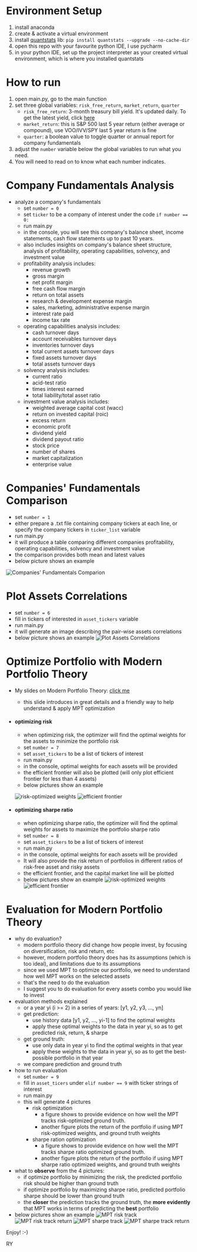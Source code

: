 # Environment Setup
1. install anaconda
2. create & activate a virtual environment
3. install [quantstats](https://github.com/ranaroussi/quantstats) lib: ```pip install quantstats --upgrade --no-cache-dir``` 
4. open this repo with your favourite python IDE, I use pycharm
5. in your python IDE, set up the project interpreter as your created virtual environment, which is where you installed quantstats

# How to run
1. open main.py, go to the main function
2. set three global variables: ```risk_free_return```, ```market_return```, ```quarter```
    - ```risk_free_return```: 3-month treasury bill yield. It's updated daily. To get the latest yield, click [here](https://www.treasury.gov/resource-center/data-chart-center/interest-rates/Pages/TextView.aspx?data=yield) 
    - ```market_return```: this is S&P 500 last 5 year return (either average or compound), use VOO/IVV/SPY last 5 year return is fine
    - ```quarter```: a boolean value to toggle quarter or annual report for company fundamentals
3. adjust the ```number``` variable below the global variables to run what you need. 
4. You will need to read on to know what each number indicates.

# Company Fundamentals Analysis
- analyze a company's fundamentals
    - set ```number = 0```
    - set ```ticker``` to be a company of interest under the code ```if number == 0:```
    - run main.py
    - in the console, you will see this company's balance sheet, income statements, cash flow statements up to past 10 years.
    - also includes insights on company's balance sheet structure, analysis of profitability, operating capabilities, solvency, and investment value
    - profitability analysis includes:
        - revenue growth
        - gross margin
        - net profit margin
        - free cash flow margin
        - return on total assets
        - research & development expense margin
        - sales, marketing, administrative expense margin
        - interest rate paid
        - income tax rate
    - operating capabilities analysis includes:
        - cash turnover days
        - account receivables turnover days
        - inventories turnover days
        - total current assets turnover days
        - fixed assets turnover days
        - total assets turnover days
    - solvency analysis includes:
        - current ratio
        - acid-test ratio
        - times interest earned
        - total liability/total asset ratio
    - investment value analysis includes:
        - weighted average capital cost (wacc)
        - return on invested capital (roic)
        - excess return
        - economic profit
        - dividend yield
        - dividend payout ratio
        - stock price
        - number of shares
        - market capitalization
        - enterprise value
 
 # Companies' Fundamentals Comparison
 - set ```number = 1```
 - either prepare a .txt file containing company tickers at each line, or specify the company tickers in ```ticker_list``` variable
 - run main.py
 - it will produce a table comparing different companies profitability, operating capabilities, solvency and investment value
 - the comparison provides both mean and latest values
 - below picture shows an example
 
 ![Companies' Fundamentals Comparion](docs/2_companies_fundamentals_comparison.jpg?raw=true "Companies' Fundamentals Comparion")

# Plot Assets Correlations
- set ```number = 6```
- fill in tickers of interested in ```asset_tickers``` variable
- run main.py
- it will generate an image describing the pair-wise assets correlations
- below picture shows an example
![Plot Assets Correlations](docs/6_plot_assets_correlations.png?raw=true "Plot Assets Correlations")

# Optimize Portfolio with Modern Portfolio Theory
- My slides on Modern Portfolio Theory: [click me](https://docs.google.com/presentation/d/1qQLCrJ5L-x1EnufmW91YT8Xu5nBM4e8IyP8v7rfWVOc/edit?usp=sharing)
    - this slide introduces in great details and a friendly way to help understand & apply MPT optimization
- #### optimizing risk
    - when optimizing risk, the optimizer will find the optimal weights for the assets to minimize the portfolio risk
    - set ```number = 7```
    - set ```asset_tickers``` to be a list of tickers of interest
    - run main.py
    - in the console, optimal weights for each assets will be provided
    - the efficient frontier will also be plotted (will only plot efficient frontier for less than 4 assets)
    - below pictures show an example
    
    ![risk-optimized weights](docs/7_mpt_risk_weights.jpg?raw=true "risk-optimized weights")
    ![efficient frontier](docs/7_mpt_risk_ef.png?raw=true "efficient frontier")
- #### optimizing sharpe ratio
    - when optimizing sharpe ratio, the optimizer will find the optimal weights for assets to maximize the portfolio sharpe ratio
    - set ```number = 8```
    - set ```asset_tickers``` to be a list of tickers of interest
    - run main.py
    - in the console, optimal weights for each assets will be provided
    - It will also provide the risk return of portfolios in different ratios of risk-free asset and risky assets
    - the efficient frontier, and the capital market line will be plotted
    - below pictures show an example
    ![risk-optimized weights](docs/8_mpt_sharpe_weights.jpg?raw=true "sharpe-optimized weights")
    ![efficient frontier](docs/8_mpt_sharpe_ef.png?raw=true "efficient frontier")

# Evaluation for Modern Portfolio Theory
- why do evaluation?
    - modern portfolio theory did change how people invest, by focusing on diversification, risk and return, etc
    - however, modern portfolio theory does has its assumptions (which is too ideal), and limitations due to its assumptions
    - since we used MPT to optimize our portfolio, we need to understand how well MPT works on the selected assets
    - that's the need to do the evaluation
    - I suggest you to do evaluation for every assets combo you would like to invest
- evaluation methods explained
    - or a year yi (i >= 2) in a series of years: [y1, y2, y3, …, yn]
    - get prediction: 
        - use history data [y1, y2, …, yi-1] to find the optimal weights
        - apply these optimal weights to the data in year yi, so as to get predicted risk, return, & sharpe
    - get ground truth:
        - use only data in year yi to find the optimal weights in that year
        - apply these weights to the data in year yi, so as to get the best-possible portfolio in that year
    - we compare prediction and ground truth
- how to run evaluation
    - set ```number = 9```
    - fill in ```asset_ticers``` under ```elif number == 9``` with ticker strings of interest
    - run main.py
    - this will generate 4 pictures
        - risk optimization
            - a figure shows to provide evidence on how well the MPT tracks risk-optimized ground truth. 
            - another figure plots the return of the portfolio if using MPT risk-optimized weights, and ground truth weights
        - sharpe ration optimization
            - a figure shows to provide evidence on how well the MPT tracks sharpe ratio optimized ground truth. 
            - another figure plots the return of the portfolio if using MPT sharpe ratio optimized weights, and ground truth weights
- what to <b>observe</b> from the 4 pictures:
    - if optimize portfolio by minimizing the risk, the predicted portfolio risk should be higher than ground truth
    - if optimize portfolio by maximizing sharpe ratio, predicted portfolio sharpe should be lower than ground truth
    - the <b>closer</b> the prediction tracks the ground truth, the <b>more evidently</b> that MPT works in terms of predicting the <b>best</b> portfolio
- below pictures show an example
![MPT risk track](docs/9_risk_track.png?raw=true "MPT risk track")
![MPT risk track return](docs/9_risk_track_return.png?raw=true "MPT risk track return")
![MPT sharpe track](docs/9_sharpe_track.png?raw=true "MPT sharpe track")
![MPT sharpe track return](docs/9_sharpe_track_return.png?raw=true "MPT sharpe track return")

Enjoy! :-)

RY
